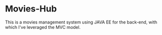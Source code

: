 # Movies-Hub
This is a movies management system using JAVA EE for the back-end, with which I've leveraged the MVC model.
